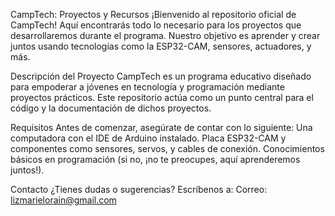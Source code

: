 CampTech: 
Proyectos y Recursos
¡Bienvenido al repositorio oficial de CampTech! Aquí encontrarás todo lo necesario para los proyectos que desarrollaremos durante el programa. Nuestro objetivo es aprender y crear juntos usando tecnologías como la ESP32-CAM, sensores, actuadores, y más.

Descripción del Proyecto
CampTech es un programa educativo diseñado para empoderar a jóvenes en tecnología y programación mediante proyectos prácticos. Este repositorio actúa como un punto central para el código y la documentación de dichos proyectos.

Requisitos
Antes de comenzar, asegúrate de contar con lo siguiente:
Una computadora con el IDE de Arduino instalado.
Placa ESP32-CAM y componentes como sensores, servos, y cables de conexión.
Conocimientos básicos en programación (si no, ¡no te preocupes, aquí aprenderemos juntos!).


Contacto
¿Tienes dudas o sugerencias? Escríbenos a:
Correo: lizmarielorain@gmail.com
